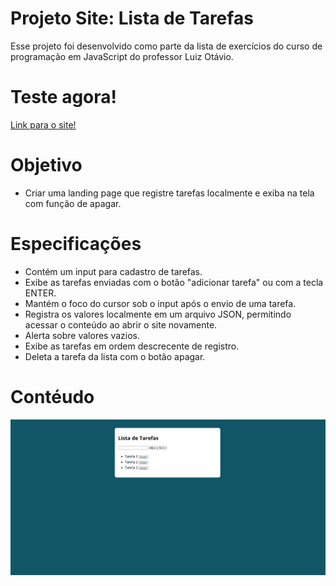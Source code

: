 
# Projeto Site: Lista de Tarefas

Esse projeto foi desenvolvido como parte da lista de exercícios do curso de programação em JavaScript do professor Luiz Otávio.

# Teste agora!

[Link para o site!](https://lista-de-tarefas-nine-zeta.vercel.app/)

# Objetivo

- Criar uma landing page que registre tarefas localmente e exiba na tela com função de apagar.

# Especificações

 - Contém um input para cadastro de tarefas.
 - Exibe as tarefas enviadas com o botão "adicionar tarefa" ou com a tecla ENTER.
 - Mantém o foco do cursor sob o input após o envio de uma tarefa.
 - Registra os valores localmente em um arquivo JSON, permitindo acessar o conteúdo ao abrir o site novamente.
 - Alerta sobre valores vazios.
 - Exibe as tarefas em ordem descrecente de registro.
 - Deleta a tarefa da lista com o botão apagar.

# Contéudo

![Modelo](assets/img/Lista%20de%20tarefas.png)
